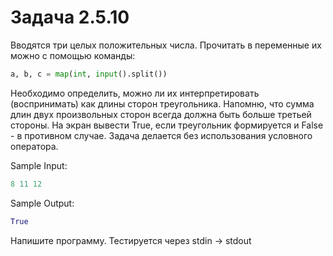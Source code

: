 # Задача 2.5.10

Вводятся три целых положительных числа. Прочитать в переменные их можно с помощью команды:

```python
a, b, c = map(int, input().split())
```

Необходимо определить, можно ли их интерпретировать (воспринимать) как длины сторон треугольника. Напомню, что сумма длин двух произвольных сторон всегда должна быть больше третьей стороны. На экран вывести True, если треугольник формируется и False - в противном случае. Задача делается без использования условного оператора.

Sample Input:

```python
8 11 12
```

Sample Output:

```python
True
```

 Напишите программу. Тестируется через stdin → stdout
